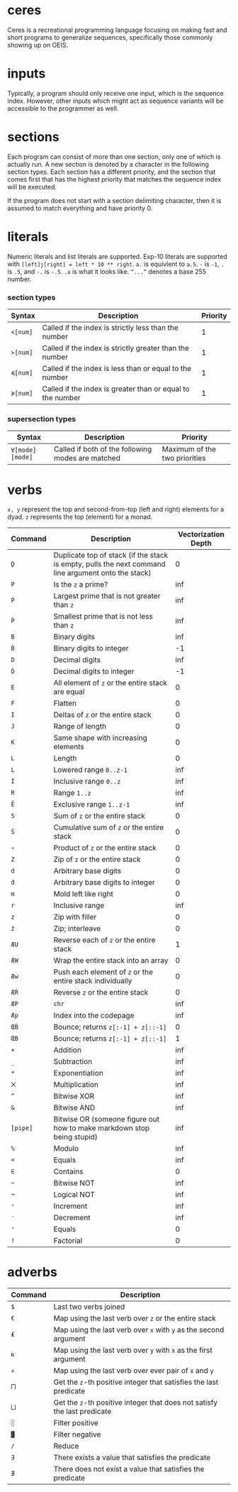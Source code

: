 # ceres
Ceres is a recreational programming language focusing on making fast and short programs to generalize sequences, specifically those commonly showing up on OEIS.

# inputs
Typically, a program should only receive one input, which is the sequence index. However, other inputs which might act as sequence variants will be accessible to the programmer as well.

# sections
Each program can consist of more than one section, only one of which is actually run. A new section is denoted by a character in the following section types. Each section has a different priority, and the section that comes first that has the highest priority that matches the sequence index will be executed.

If the program does not start with a section delimiting character, then it is assumed to match everything and have priority 0.

# literals
Numeric literals and list literals are supported. Exp-10 literals are supported with `[left]ȷ[right] = left * 10 ** right`. `a.` is equivlent to `a.5`. `-` is `-1`, `.` is `.5`, and `-.` is `-.5`. `.a` is what it looks like. `“...”` denotes a base 255 number.

### section types

|Syntax|Description|Priority|
|------|-----------|--------|
|`≺[num]`|Called if the index is strictly less than the number|1|
|`≻[num]`|Called if the index is strictly greater than the number|1|
|`≼[num]`|Called if the index is less than or equal to the number|1|
|`≽[num]`|Called if the index is greater than or equal to the number|1|

### supersection types

|Syntax|Description|Priority|
|------|-----------|--------|
|`∀[mode][mode]`|Called if both of the following modes are matched|Maximum of the two priorities|

# verbs
`x, y` represent the top and second-from-top (left and right) elements for a dyad. `z` represents the top (element) for a monad.

|Command|Description|Vectorization Depth|
|-------|-----------|-------------------|
|`Ḏ`|Duplicate top of stack (if the stack is empty, pulls the next command line argument onto the stack)|0|
|`P`|Is the `z` a prime?|inf|
|`Ṗ`|Largest prime that is not greater than `z`|inf|
|`Ṕ`|Smallest prime that is not less than `z`|inf|
|`B`|Binary digits|inf|
|`Ḃ`|Binary digits to integer|-1|
|`D`|Decimal digits|inf|
|`Ḋ`|Decimal digits to integer|-1|
|`E`|All element of `z` or the entire stack are equal|0|
|`F`|Flatten|0|
|`I`|Deltas of `z` or the entire stack|0|
|`J`|Range of length|0|
|`K`|Same shape with increasing elements|0|
|`L`|Length|0|
|`Ḷ`|Lowered range `0..z-1`|inf|
|`İ`|Inclusive range `0..z`|inf|
|`R`|Range `1..z`|inf|
|`Ē`|Exclusive range `1..z-1`|inf|
|`S`|Sum of `z` or the entire stack|0|
|`Ṡ`|Cumulative sum of `z` or the entire stack|0|
|`∘`|Product of `z` or the entire stack|0|
|`Z`|Zip of `z` or the entire stack|0|
|`d`|Arbitrary base digits|0|
|`ḋ`|Arbitrary base digits to integer|0|
|`m`|Mold left like right|0|
|`r`|Inclusive range|inf|
|`z`|Zip with filler|0|
|`ż`|Zip; interleave|0|
|`ÆU`|Reverse each of `z` or the entire stack|1|
|`ÆW`|Wrap the entire stack into an array|0|
|`Æw`|Push each element of `z` or the entire stack individually|0|
|`ÆṘ`|Reverse `z` or the entire stack|0|
|`ÆP`|`chr`|inf|
|`Æp`|Index into the codepage|inf|
|`ŒḂ`|Bounce; returns `z[:-1] + z[::-1]`|0|
|`ŒB`|Bounce; returns `z[:-1] + z[::-1]`|1|
|`+`|Addition|inf|
|`_`|Subtraction|inf|
|`*`|Exponentiation|inf|
|`⨉`|Multiplication|inf|
|`^`|Bitwise XOR|inf|
|`&`|Bitwise AND|inf|
|`[pipe]`|Bitwise OR (someone figure out how to make markdown stop being stupid)|inf|
|`%`|Modulo|inf|
|`=`|Equals|inf|
|`∈`|Contains|0|
|`~`|Bitwise NOT|inf|
|`¬`|Logical NOT|inf|
|`⁺`|Increment|inf|
|`⁻`|Decrement|inf|
|`⁼`|Equals|0|
|`!`|Factorial|0|

# adverbs

|Command|Description|
|-------|-----------|
|`$`|Last two verbs joined|
|`€`|Map using the last verb over `z` or the entire stack|
|`₤`|Map using the last verb over `x` with `y` as the second argument|
|`ʀ`|Map using the last verb over `y` with `x` as the first argument|
|`⨰`|Map using the last verb over ever pair of `x` and `y`|
|`⨅`|Get the `z`-th positive integer that satisfies the last predicate|
|`⨆`|Get the `z`-th positive integer that does not satisfy the last predicate|
|`░`|Filter positive|
|`▓`|Filter negative|
|`/`|Reduce|
|`∃`|There exists a value that satisfies the predicate|
|`∄`|There does not exist a value that satisfies the predicate|
